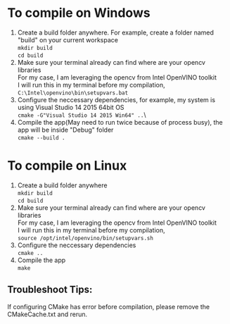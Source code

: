 # To compile on Windows
1. Create a build folder anywhere.
For example, create a folder named "build" on your current workspace\
`mkdir build`\
`cd build`
2. Make sure your terminal already can find where are your opencv libraries\
For my case, I am leveraging the opencv from Intel OpenVINO toolkit\
I will run this in my terminal before my compilation,\
`C:\Intel\openvino\bin\setupvars.bat`
3. Configure the neccessary dependencies, for example, my system is using Visual Studio 14 2015 64bit OS\
`cmake -G"Visual Studio 14 2015 Win64" ..`\
4. Compile the app(May need to run twice because of process busy), the app will be inside "Debug" folder\
`cmake --build . `

# To compile on Linux
1. Create a build folder anywhere\
`mkdir build`\
`cd build` 
2. Make sure your terminal already can find where are your opencv libraries\
For my case, I am leveraging the opencv from Intel OpenVINO toolkit\
I will run this in my terminal before my compilation,\
`source /opt/intel/openvino/bin/setupvars.sh`
3. Configure the neccessary dependencies\
`cmake ..`
4. Compile the app\
`make`

## Troubleshoot Tips:
If configuring CMake has error before compilation, please remove the CMakeCache.txt and rerun.
